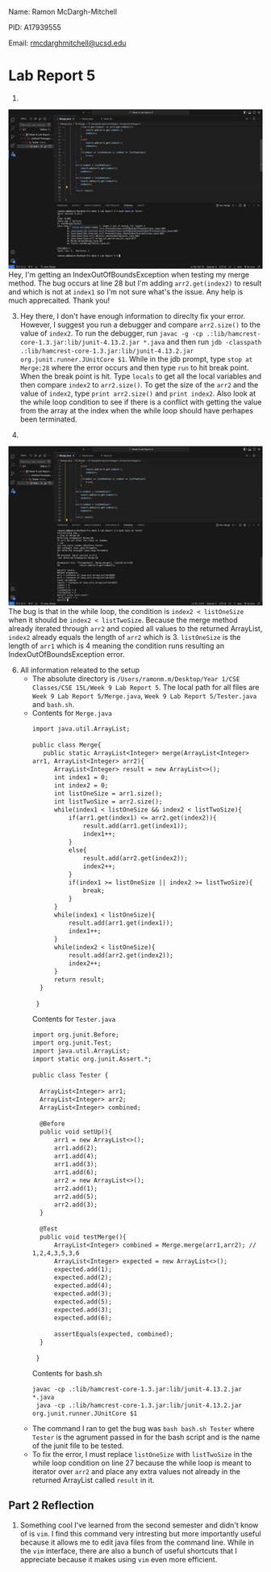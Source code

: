 Name: Ramon McDargh-Mitchell

PID: A17939555

Email: rmcdarghmitchell@ucsd.edu

# Lab Report 5

1.
![Image](originalPost.png)
   Hey, I'm getting an IndexOutOfBoundsException when testing my merge method. The bug occurs at line 28 but I'm adding `arr2.get(index2)` to result and which is not at `index1` so I'm not sure what's the issue. Any help is much apprecaited. Thank you!

3. Hey there, I don't have enough information to direclty fix your error. However, I suggest you run a debugger and compare `arr2.size()` to the value of `index2`. To run the debugger, run `javac -g -cp .:lib/hamcrest-core-1.3.jar:lib/junit-4.13.2.jar *.java` and then run `jdb -classpath .:lib/hamcrest-core-1.3.jar:lib/junit-4.13.2.jar org.junit.runner.JUnitCore $1`. While in the jdb prompt, type `stop at Merge:28` where the error occurs and then type `run` to hit break point. When the break point is hit. Type `locals` to get all the local variables and then compare `index2` to `arr2.size()`. To get the size of the `arr2` and the value of `index2`, type `print arr2.size()` and `print index2`. Also look at the while loop condition to see if there is a conflict with getting the value from the array at the index when the while loop should have perhapes been terminated.  

4.
![Image](advice.png)
   The bug is that in the while loop, the condition is `index2 < listOneSize` when it should be `index2 < listTwoSize`. Because the merge method already iterated through `arr2` and copied all values to the returned ArrayList, `index2` already equals the length of `arr2` which is 3. `listOneSize` is the length of `arr1` which is 4 meaning the condition runs resulting an IndexOutOfBoundsException error.

6. All information releated to the setup
   * The absolute directory is `/Users/ramonm.m/Desktop/Year 1/CSE Classes/CSE 15L/Week 9 Lab Report 5`. The local path for all files are `Week 9 Lab Report 5/Merge.java`, `Week 9 Lab Report 5/Tester.java` and `bash.sh`.
   * Contents for `Merge.java`
     ```
     import java.util.ArrayList;

     public class Merge{
        public static ArrayList<Integer> merge(ArrayList<Integer> arr1, ArrayList<Integer> arr2){
           ArrayList<Integer> result = new ArrayList<>();
           int index1 = 0;
           int index2 = 0;
           int listOneSize = arr1.size();
           int listTwoSize = arr2.size();
           while(index1 < listOneSize && index2 < listTwoSize){
               if(arr1.get(index1) <= arr2.get(index2)){
                   result.add(arr1.get(index1));
                   index1++;
               }
               else{
                   result.add(arr2.get(index2));
                   index2++;
               }
               if(index1 >= listOneSize || index2 >= listTwoSize){
                   break;
               }
           }
           while(index1 < listOneSize){
               result.add(arr1.get(index1));
               index1++;
           }
           while(index2 < listOneSize){
               result.add(arr2.get(index2));
               index2++;
           }
           return result;
       }

      }
     ```
     Contents for `Tester.java`
     ```
     import org.junit.Before;
     import org.junit.Test;
     import java.util.ArrayList;
     import static org.junit.Assert.*;

     public class Tester {
    
       ArrayList<Integer> arr1;
       ArrayList<Integer> arr2;
       ArrayList<Integer> combined;

       @Before
       public void setUp(){
           arr1 = new ArrayList<>();
           arr1.add(2);
           arr1.add(4);
           arr1.add(3);
           arr1.add(6);
           arr2 = new ArrayList<>();
           arr2.add(1);
           arr2.add(5);
           arr2.add(3);
       }

       @Test
       public void testMerge(){ 
           ArrayList<Integer> combined = Merge.merge(arr1,arr2); // 1,2,4,3,5,3,6
           ArrayList<Integer> expected = new ArrayList<>();
           expected.add(1);
           expected.add(2);
           expected.add(4);
           expected.add(3);
           expected.add(5);
           expected.add(3);
           expected.add(6);

           assertEquals(expected, combined);
       }
    
      }
     ```
     Contents for bash.sh
     ```
     javac -cp .:lib/hamcrest-core-1.3.jar:lib/junit-4.13.2.jar *.java
      java -cp .:lib/hamcrest-core-1.3.jar:lib/junit-4.13.2.jar org.junit.runner.JUnitCore $1 
     ```
   * The command I ran to get the bug was `bash bash.sh Tester` where `Tester` is the agrument passed in for the bash script and is the name of the junit file to be tested.
   * To fix the error, I must replace `listOneSize` with `listTwoSize` in the while loop condition on line 27 because the while loop is meant to iterator over `arr2` and place any extra values not already in the returned ArrayList called `result` in it.
  
## Part 2 Reflection

1. Something cool I've learned from the second semester and didn't know of is `vim`. I find this command very intresting but more importantly useful because it allows me to edit java files from the command line. While in the `vim` interface, there are also a bunch of useful shortcuts that I appreciate because it makes using `vim` even more efficient.
     
   
